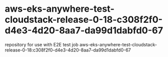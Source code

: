 # aws-eks-anywhere-test-cloudstack-release-0-18-c308f2f0-d4e3-4d20-8aa7-da99d1dabfd0-67
repository for use with E2E test job aws-eks-anywhere-test-cloudstack-release-0-18:c308f2f0-d4e3-4d20-8aa7-da99d1dabfd0-67

